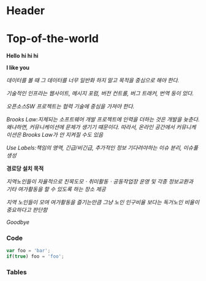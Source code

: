 # Header
# Top-of-the-world
**Hello**
**hi hi hi**

**I like you**

*데이터를 볼 때 그 데이터를 너무 일반화 하지 말고 목적을 중심으로 해야 한다.* 

*기술적인 인프라는 웹사이트, 메시지 포럼, 버전 컨트롤, 버그 트래커, 번역 둥이 았다.* 

*오픈소스SW 프로젝트는 협력 기술에 중심을 가져야 한다.* 

*Brooks Law:지체되는 소프트웨어 개발 프로젝트에 인력을 더하는 것은 개발을 늦춘다. 왜냐하면, 커뮤니케이션에 문제가 생기기 떄문이다. 따라서, 온라인 공간에서 커뮤니케이션은 Brooks Law가 안               지켜질 수도 있음*

*Use Labels:책임의 영역, 긴급/비긴급, 추가적인 정보 기다려야하는 이슈 분리, 이슈풀 생성*



**경로당 설치 목적**
 
 *지역노인들이 자율적으로 친목도모ㆍ취미활동ㆍ공동작업장 운영 및 각종 정보교환과 기타 여가활동을 할 수 있도록 하는 장소 제공*
 
 *지역 노인들이 모여 여가활동을 즐기는만큼 그냥 노인 인구비율 보다는 독거노인 비율이 중요하다고 판단함*


*Goodbye*


### Code
```javascript
var foo = 'bar';
if(true) foo = 'foo';
```
### Tables

